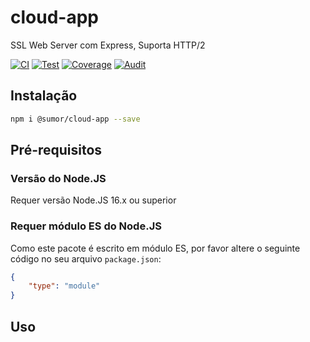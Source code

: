 # cloud-app
SSL Web Server com Express, Suporta HTTP/2

[![CI](https://github.com/sumor-cloud/cloud-app/actions/workflows/ci.yml/badge.svg)](https://github.com/sumor-cloud/cloud-app/actions/workflows/ci.yml)
[![Test](https://github.com/sumor-cloud/cloud-app/actions/workflows/ut.yml/badge.svg)](https://github.com/sumor-cloud/cloud-app/actions/workflows/ut.yml)
[![Coverage](https://github.com/sumor-cloud/cloud-app/actions/workflows/coverage.yml/badge.svg)](https://github.com/sumor-cloud/cloud-app/actions/workflows/coverage.yml)
[![Audit](https://github.com/sumor-cloud/cloud-app/actions/workflows/audit.yml/badge.svg)](https://github.com/sumor-cloud/cloud-app/actions/workflows/audit.yml)

## Instalação
```bash
npm i @sumor/cloud-app --save
```

## Pré-requisitos

### Versão do Node.JS
Requer versão Node.JS 16.x ou superior

### Requer módulo ES do Node.JS
Como este pacote é escrito em módulo ES, por favor altere o seguinte código no seu arquivo `package.json`:
```json
{
    "type": "module"
}
```

## Uso